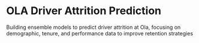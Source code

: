 # OLA Driver Attrition Prediction
 Building ensemble models to predict driver attrition at Ola, focusing on demographic, tenure, and performance data to improve retention strategies
